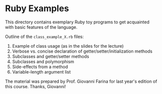 Ruby Examples
=============

This directory contains exemplary Ruby toy programs to get acquainted with basic features of the language.

Outline of the `class_example_X.rb` files:
1. Example of class usage (as in the slides for the lecture)
2. Verbose vs. concise declaration of getter/setter/initialization methods
3. Subclasses and getter/setter methods
4. Subclasses and polymorphism
5. Side-effects from a method
6. Variable-length argument list

The material was prepared by Prof. Giovanni Farina for last year's edition of this course. Thanks, Giovanni!